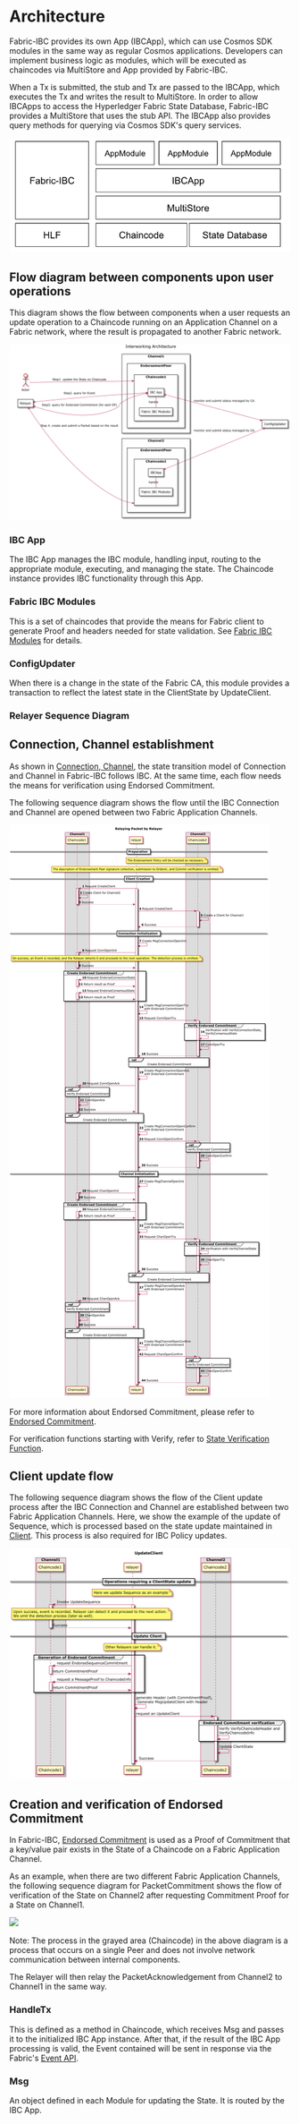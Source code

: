 # Architecture

Fabric-IBC provides its own App (IBCApp), which can use Cosmos SDK modules in the same way as regular Cosmos applications. Developers can implement business logic as modules, which will be executed as chaincodes via MultiStore and App provided by Fabric-IBC.

When a Tx is submitted, the stub and Tx are passed to the IBCApp, which executes the Tx and writes the result to MultiStore.
In order to allow IBCApps to access the Hyperledger Fabric State Database, Fabric-IBC provides a MultiStore that uses the stub API.
The IBCApp also provides query methods for querying via Cosmos SDK's query services.

![](img/fabric_ibc_layer.png)

## Flow diagram between components upon user operations

This diagram shows the flow between components when a user requests an update operation to a Chaincode running on an Application Channel on a Fabric network, where the result is propagated to another Fabric network.

![](img/flow_diagram.png)


### IBC App

The IBC App manages the IBC module, handling input, routing to the appropriate module, executing, and managing the state.
The Chaincode instance provides IBC functionality through this App.

### Fabric IBC Modules

This is a set of chaincodes that provide the means for Fabric client to generate Proof and headers needed for state validation.
See [Fabric IBC Modules](03_ibc.md#fabric-ibc-modules) for details.

### ConfigUpdater

When there is a change in the state of the Fabric CA, this module provides a transaction to reflect the latest state in the ClientState by UpdateClient.

### Relayer Sequence Diagram

## Connection, Channel establishment

As shown in [Connection, Channel](03_ibc.md#connection-channel), the state transition model of Connection and Channel in Fabric-IBC follows IBC. At the same time, each flow needs the means for verification using Endorsed Commitment.

The following sequence diagram shows the flow until the IBC Connection and Channel are opened between two Fabric Application Channels.


![](img/conn_channel_sequence.png)


For more information about Endorsed Commitment, please refer to [Endorsed Commitment](03_ibc.md#endorsed-commitment).

For verification functions starting with Verify, refer to [State Verification Function](05_fabric-client-spec.md#state-verification-functions).


## Client update flow

The following sequence diagram shows the flow of the Client update process after the IBC Connection and Channel are established between two Fabric Application Channels.
Here, we show the example of the update of Sequence, which is processed based on the state update maintained in [Client](03_ibc.md#client).
This process is also required for IBC Policy updates.

![](img/client_update.png)


## Creation and verification of Endorsed Commitment

In Fabric-IBC, [Endorsed Commitment](03_ibc.md#endorsed-commitment) is used as a Proof of Commitment that a key/value pair exists in the State of a Chaincode on a Fabric Application Channel.

As an example, when there are two different Fabric Application Channels, the following sequence diagram for PacketCommitment shows the flow of verification of the State on Channel2 after requesting Commitment Proof for a State on Channel1.

![](/img/endorsed_commitment_sequence.png)

Note: The process in the grayed area (Chaincode) in the above diagram is a process that occurs on a single Peer and does not involve network communication between internal components.

The Relayer will then relay the PacketAcknowledgement from Channel2 to Channel1 in the same way.

### HandleTx

This is defined as a method in Chaincode, which receives Msg and passes it to the initialized IBC App instance. After that, if the result of the IBC App processing is valid, the Event contained will be sent in response via the Fabric's [Event API](https://hyperledger-fabric.readthedocs.io/en/release-2.2/developapps/transactioncontext.html#stub).

### Msg

An object defined in each Module for updating the State.
It is routed by the IBC App.
